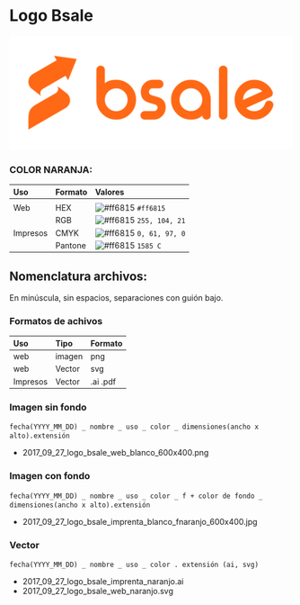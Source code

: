 # Logo Bsale
![Logo Bsale](/logos/web/2017_08_09_logo_bsale_web_naranjo_500x200.png "Title")


### COLOR NARANJA:
| Uso | Formato | Valores |
| :--- | :--- | :--- |
| | | |
| Web | HEX | ![#ff6815](https://placehold.it/15/f03c15/000000?text=+) `#ff6815` |
|    | RGB | ![#ff6815](https://placehold.it/15/f03c15/000000?text=+) `255, 104, 21` |
| Impresos | CMYK | ![#ff6815](https://placehold.it/15/f03c15/000000?text=+) `0, 61, 97, 0` |
|    | Pantone | ![#ff6815](https://placehold.it/15/f03c15/000000?text=+) `1585 C` |


## Nomenclatura archivos:

En minúscula, sin espacios, separaciones con guión bajo.

### Formatos de achivos
| Uso | Tipo | Formato |
| :--- | :--- | :--- |
| web | imagen | png |
| web | Vector | svg |
| Impresos | Vector | .ai .pdf |

### Imagen sin fondo
 ```
fecha(YYYY_MM_DD) _ nombre _ uso _ color _ dimensiones(ancho x alto).extensión
 ```
- 2017_09_27_logo_bsale_web_blanco_600x400.png


### Imagen con fondo
 ```
fecha(YYYY_MM_DD) _ nombre _ uso _ color _ f + color de fondo _ dimensiones(ancho x alto).extensión
 ```
- 2017_09_27_logo_bsale_imprenta_blanco_fnaranjo_600x400.jpg

 
 ### Vector
 ```
fecha(YYYY_MM_DD) _ nombre _ uso _ color . extensión (ai, svg)
 ```
- 2017_09_27_logo_bsale_imprenta_naranjo.ai
- 2017_09_27_logo_bsale_web_naranjo.svg

